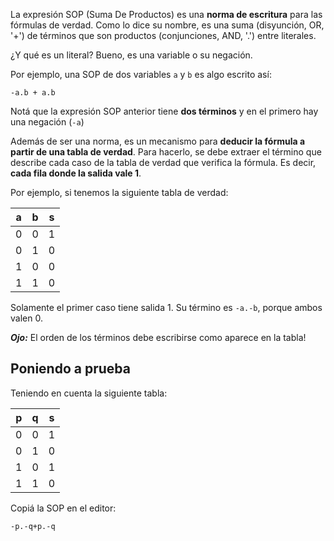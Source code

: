 La expresión SOP (Suma De Productos) es una **norma de escritura** para las fórmulas de verdad. Como lo dice su nombre, es una suma (disyunción, OR, '+') de términos que son productos (conjunciones, AND, '.') entre literales.

¿Y qué es un literal? Bueno, es una variable o su negación.

Por ejemplo, una SOP de dos variables `a` y `b` es algo escrito así:

```
-a.b + a.b
```
Notá que la expresión SOP anterior tiene **dos términos** y en el primero hay una negación (`-a`)

Además de ser una norma, es un mecanismo para **deducir la fórmula  a partir de una tabla de verdad**. Para hacerlo, se debe extraer el término que describe cada caso de la tabla de verdad que verifica la fórmula. Es decir, **cada fila donde la salida vale 1**. 

Por ejemplo, si tenemos la siguiente tabla de verdad:


|a|  b  | s|
|:---:|:---:|:---:|
|0    |  0  | 1|
|0    |  1  | 0|
|1    |  0  | 0|
|1    |  1  | 0|


Solamente el primer caso tiene salida 1. Su término es `-a.-b`, porque ambos valen 0.

***Ojo:*** El orden de los términos debe escribirse como aparece en la tabla!


## Poniendo a prueba
Teniendo en cuenta la siguiente tabla:

|p| q  | s|
|:---:|:---:|:---:|
|0    |  0  | 1|
|0    |  1  | 0|
|1    |  0  | 1|
|1    |  1  | 0|

Copiá la SOP en el editor:

```
-p.-q+p.-q
```